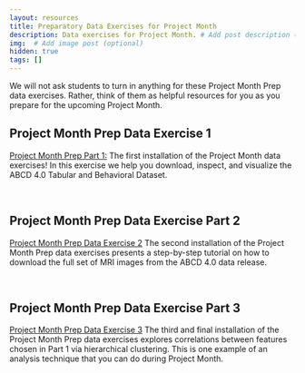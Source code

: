 ```yaml
---
layout: resources
title: Preparatory Data Exercises for Project Month
description: Data exercises for Project Month. # Add post description (optional)
img:  # Add image post (optional)
hidden: true
tags: []
---
```


We will not ask students to turn in anything for these Project Month Prep data exercises. Rather, think of them as helpful resources for you as you prepare for the upcoming Project Month.

## Project Month Prep Data Exercise 1

[Project Month Prep Part 1:](https://github.com/ABCD-ReproNim/exercises/blob/main/project_month_prep/downloadABCD.md) The first installation of the Project Month data exercises! In this exercise we help you download, inspect, and visualize the ABCD 4.0 Tabular and Behavioral Dataset.

<br/>

## Project Month Prep Data Exercise Part 2

[Project Month Prep Data Exercise 2](https://github.com/ABCD-ReproNim/exercises/blob/main/project_month_prep/downloadMRI.md) The second installation of the Project Month Prep data exercises presents a step-by-step tutorial on how to download the full set of MRI images from the ABCD 4.0 data release.


<br/>

## Project Month Prep Data Exercise Part 3

[Project Month Prep Data Exercise 3](https://github.com/ABCD-ReproNim/exercises/blob/main/project_month_prep/clusterABCD.md) The third and final installation of the Project Month Prep data exercises explores correlations between features chosen in Part 1 via hierarchical clustering. This is one example of an analysis technique that you can do during Project Month.
